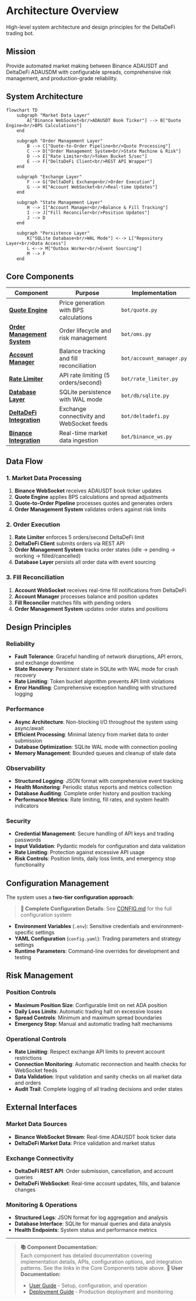 # Architecture Overview

High-level system architecture and design principles for the DeltaDeFi trading bot.

## Mission

Provide automated market making between Binance ADAUSDT and DeltaDeFi ADAUSDM with configurable spreads, comprehensive risk management, and production-grade reliability.

## System Architecture

```mermaid
flowchart TD
    subgraph "Market Data Layer"
        A["Binance WebSocket<br/>ADAUSDT Book Ticker"] --> B["Quote Engine<br/>BPS Calculations"]
    end

    subgraph "Order Management Layer"
        B --> C["Quote-to-Order Pipeline<br/>Quote Processing"]
        C --> D["Order Management System<br/>State Machine & Risk"]
        D --> E["Rate Limiter<br/>Token Bucket 5/sec"]
        E --> F["DeltaDeFi Client<br/>REST API Wrapper"]
    end

    subgraph "Exchange Layer"
        F --> G["DeltaDeFi Exchange<br/>Order Execution"]
        G --> H["Account WebSocket<br/>Real-time Updates"]
    end

    subgraph "State Management Layer"
        H --> I["Account Manager<br/>Balance & Fill Tracking"]
        I --> J["Fill Reconciler<br/>Position Updates"]
        J --> D
    end

    subgraph "Persistence Layer"
        K["SQLite Database<br/>WAL Mode"] <--> L["Repository Layer<br/>Data Access"]
        L <--> M["Outbox Worker<br/>Event Sourcing"]
        M --> F
    end
```

## Core Components

| Component                                             | Purpose                                   | Implementation           |
| ----------------------------------------------------- | ----------------------------------------- | ------------------------ |
| **[Quote Engine](quote-engine.md)**                   | Price generation with BPS calculations    | `bot/quote.py`           |
| **[Order Management System](oms.md)**                 | Order lifecycle and risk management       | `bot/oms.py`             |
| **[Account Manager](account-manager.md)**             | Balance tracking and fill reconciliation  | `bot/account_manager.py` |
| **[Rate Limiter](rate-limiter.md)**                   | API rate limiting (5 orders/second)       | `bot/rate_limiter.py`    |
| **[Database Layer](database.md)**                     | SQLite persistence with WAL mode          | `bot/db/sqlite.py`       |
| **[DeltaDeFi Integration](deltadefi-integration.md)** | Exchange connectivity and WebSocket feeds | `bot/deltadefi.py`       |
| **[Binance Integration](binance-integration.md)**     | Real-time market data ingestion           | `bot/binance_ws.py`      |

## Data Flow

### 1. Market Data Processing

1. **Binance WebSocket** receives ADAUSDT book ticker updates
2. **Quote Engine** applies BPS calculations and spread adjustments
3. **Quote-to-Order Pipeline** processes quotes and generates orders
4. **Order Management System** validates orders against risk limits

### 2. Order Execution

1. **Rate Limiter** enforces 5 orders/second DeltaDeFi limit
2. **DeltaDeFi Client** submits orders via REST API
3. **Order Management System** tracks order states (idle → pending → working → filled/cancelled)
4. **Database Layer** persists all order data with event sourcing

### 3. Fill Reconciliation

1. **Account WebSocket** receives real-time fill notifications from DeltaDeFi
2. **Account Manager** processes balance and position updates
3. **Fill Reconciler** matches fills with pending orders
4. **Order Management System** updates order states and positions

## Design Principles

### Reliability

- **Fault Tolerance**: Graceful handling of network disruptions, API errors, and exchange downtime
- **State Recovery**: Persistent state in SQLite with WAL mode for crash recovery
- **Rate Limiting**: Token bucket algorithm prevents API limit violations
- **Error Handling**: Comprehensive exception handling with structured logging

### Performance

- **Async Architecture**: Non-blocking I/O throughout the system using async/await
- **Efficient Processing**: Minimal latency from market data to order submission
- **Database Optimization**: SQLite WAL mode with connection pooling
- **Memory Management**: Bounded queues and cleanup of stale data

### Observability

- **Structured Logging**: JSON format with comprehensive event tracking
- **Health Monitoring**: Periodic status reports and metrics collection
- **Database Auditing**: Complete order history and position tracking
- **Performance Metrics**: Rate limiting, fill rates, and system health indicators

### Security

- **Credential Management**: Secure handling of API keys and trading passwords
- **Input Validation**: Pydantic models for configuration and data validation
- **Rate Limiting**: Protection against excessive API usage
- **Risk Controls**: Position limits, daily loss limits, and emergency stop functionality

## Configuration Management

The system uses a **two-tier configuration approach**:

> **📝 Complete Configuration Details**: See [CONFIG.md](../../CONFIG.md) for the full configuration system

- **Environment Variables** (`.env`): Sensitive credentials and environment-specific settings
- **YAML Configuration** (`config.yaml`): Trading parameters and strategy settings
- **Runtime Parameters**: Command-line overrides for development and testing

## Risk Management

### Position Controls

- **Maximum Position Size**: Configurable limit on net ADA position
- **Daily Loss Limits**: Automatic trading halt on excessive losses
- **Spread Controls**: Minimum and maximum spread boundaries
- **Emergency Stop**: Manual and automatic trading halt mechanisms

### Operational Controls

- **Rate Limiting**: Respect exchange API limits to prevent account restrictions
- **Connection Monitoring**: Automatic reconnection and health checks for WebSocket feeds
- **Data Validation**: Input validation and sanity checks on all market data and orders
- **Audit Trail**: Complete logging of all trading decisions and order states

## External Interfaces

### Market Data Sources

- **Binance WebSocket Stream**: Real-time ADAUSDT book ticker data
- **DeltaDeFi Market Data**: Price validation and market status

### Exchange Connectivity

- **DeltaDeFi REST API**: Order submission, cancellation, and account queries
- **DeltaDeFi WebSocket**: Real-time account updates, fills, and balance changes

### Monitoring & Operations

- **Structured Logs**: JSON format for log aggregation and analysis
- **Database Interface**: SQLite for manual queries and data analysis
- **Health Endpoints**: System status and performance metrics

---

> **📚 Component Documentation:**  
> Each component has detailed documentation covering implementation details, APIs, configuration options, and integration patterns. See the links in the Core Components table above.
> **📖 User Documentation:**
>
> - [User Guide](../02-user-guide.md) - Setup, configuration, and operation
> - [Deployment Guide](../03-deployment.md) - Production deployment and monitoring
